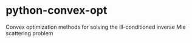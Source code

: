 # python-convex-opt
Convex optimization methods for solving the ill-conditioned inverse Mie scattering problem
